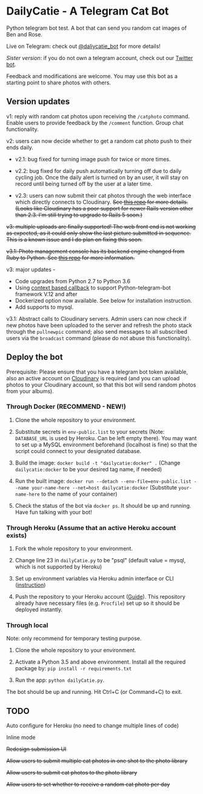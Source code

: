 # DailyCatie - A Telegram Cat Bot
Python telegram bot test. A bot that can send you random cat images of Ben and Rose.

Live on Telegram: check out [@daliycatie_bot](https://t.me/daliycatie_bot) for more details!

*Sister version*: if you do not own a telegram account, check out our [Twitter bot](https://twitter.com/dailycatporn).

Feedback and modifications are welcome. You may use this bot as a starting point to share photos with others.

## Version updates

v1: reply with random cat photos upon receiving the `/catphoto` command. Enable users to provide feedback by the `/comment` function.
Group chat functionality.

v2: users can now decide whether to get a random cat photo push to their ends daily.

* v2.1: bug fixed for turning image push for twice or more times.

* v2.2: bug fixed for daily push automatically turning off due to daily cycling job. Once the daily alert is turned on by an user, it will stay on record until being turned off by the user at a later time.

* v2.3: users can now submit their cat photos through the web interface which directly connects to Cloudinary. ~~See [this repo](https://github.com/mekomlusa/catbot_submit) for more details. (Looks like Cloudinary has a poor support for newer Rails version other than 2.3. I'm still trying to upgrade to Rails 5 soon.)~~

~~v3: multiple uploads are finally supported! The web front end is not working as expected, as it could only show the last picture submitted in sequence. This is a known issue and I do plan on fixing this soon.~~

~~v3.1: Photo management console has its backend engine changed from Ruby to Python. See [this repo](https://github.com/mekomlusa/catbot_submit_flask) for more information.~~

v3: major updates -

* Code upgrades from Python 2.7 to Python 3.6
* Using [context based callback](https://github.com/python-telegram-bot/python-telegram-bot/wiki/Transition-guide-to-Version-12.0) to support Python-telegram-bot framework V.12 and after
* Dockerized option now available. See below for installation instruction.
* Add supports to mysql.

v3.1: Abstract calls to Cloudinary servers. Admin users can now check if new photos have been uploaded to the server and refresh the photo stack through the `pullnewpic` command; also send messages to all subscribed users via the `broadcast` command (please do not abuse this functionality).

## Deploy the bot

Prerequisite: Please ensure that you have a telegram bot token available, also an active account on [Cloudinary](https://cloudinary.com) is required (and you can upload photos to your Cloudinary account, so that this bot will send random photos from your albums).

### Through Docker (RECOMMEND - NEW!)

1. Clone the whole repository to your environment.

2. Substitute secrets in `env-public.list` to your secrets (Note: `DATABASE_URL` is used by Heroku. Can be left empty there). You may want to set up a MySQL environment beforehand (localhost is fine) so that the script could connect to your designated database.

3. Build the image: `docker build -t "dailycatie:docker" .` (Change `dailycatie:docker` to be your desired tag name, if needed)

4. Run the built image: `docker run --detach --env-file=env-public.list --name your-name-here --net=host dailycatie:docker` (Substitute `your-name-here` to the name of your container)

5. Check the status of the bot via `docker ps`. It should be up and running. Have fun talking with your bot!

### Through Heroku (Assume that an active Heroku account exists)

1. Fork the whole repository to your environment.

2. Change line 23 in `dailyCatie.py` to be "psql" (default value = mysql, which is not supported by Heroku)

2. Set up environment variables via Heroku admin interface or CLI ([instruction](https://devcenter.heroku.com/articles/config-vars))

3. Push the repository to your Heroku account ([Guide](https://devcenter.heroku.com/articles/getting-started-with-python#deploy-the-app)). This repository already have necessary files (e.g. `Procfile`) set up so it should be deployed instantly.

### Through local

Note: only recommend for temporary testing purpose.

1. Clone the whole repository to your environment.

2. Activate a Python 3.5 and above environment. Install all the required package by: `pip install -r requirements.txt`

3. Run the app: `python dailyCatie.py`.

The bot should be up and running. Hit Ctrl+C (or Command+C) to exit.


## TODO

Auto configure for Heroku (no need to change multiple lines of code)

Inline mode

~~Redesign submission UI~~

~~Allow users to submit multiple cat photos in one shot to the photo library~~

~~Allow users to submit cat photos to the photo library~~

~~Allow users to set whether to receive a random cat photo per day~~

